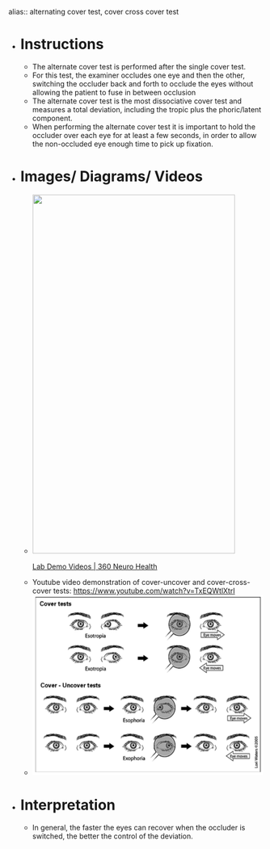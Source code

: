 alias:: alternating cover test, cover cross cover test

- # Instructions
	- The alternate cover test is performed after the single cover test.
	- For this test, the examiner occludes one eye and then the other, switching the occluder back and forth to occlude the eyes without allowing the patient to fuse in between occlusion
	- The alternate cover test is the most dissociative cover test and measures a total deviation, including the tropic plus the phoric/latent component.
	- When performing the alternate cover test it is important to hold the occluder over each eye for at least a few seconds, in order to allow the non-occluded eye enough time to pick up fixation.
- # Images/ Diagrams/ Videos
	-
	  <p><a href="https://www.360neurohealth.com/courses/certificate-of-competency-in-vestibular-rehabilitation-course-ccvr/lectures/36795242?wvideo=e0c2q4xbs9"><img src="https://embed-ssl.wistia.com/deliveries/7958eeaac538fdf23e65833f2e7a74aa824eb24a.jpg?image_crop_resized=800x1422.2222222222222&amp;image_play_button_size=2x&amp;image_play_button=1&amp;image_play_button_color=1A9DCEe0" width="400" height="711.1111111111111" style="width: 400px; height: 711.111px;"></a></p>
	  <p><a href="https://www.360neurohealth.com/courses/certificate-of-competency-in-vestibular-rehabilitation-course-ccvr/lectures/36795242?wvideo=e0c2q4xbs9">Lab Demo Videos | 360 Neuro Health</a></p>
	- Youtube video demonstration of cover-uncover and cover-cross-cover tests: https://www.youtube.com/watch?v=TxEQWtlXtrI
	- ![image.png](../assets/image_1639600256163_0.png)
- # Interpretation
	- In general, the faster the eyes can recover when the occluder is switched, the better the control of the deviation.